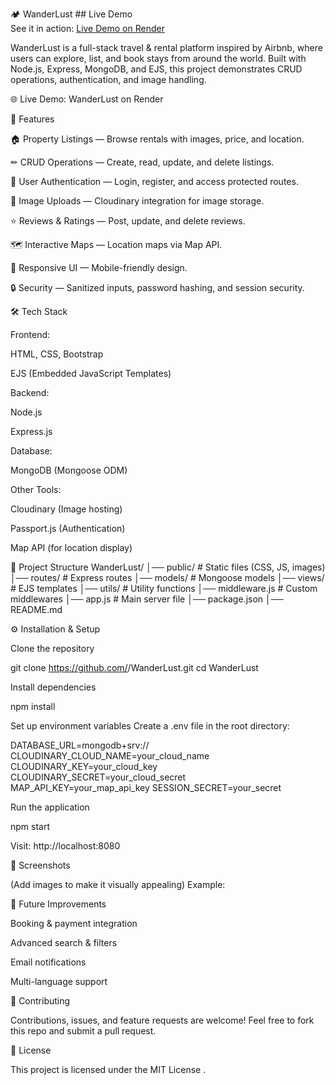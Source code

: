 🏕️ WanderLust   ##  Live Demo  
See it in action: [Live Demo on Render](https://wandurlust-tlqq.onrender.com)


WanderLust is a full-stack travel & rental platform inspired by Airbnb, where users can explore, list, and book stays from around the world.
Built with Node.js, Express, MongoDB, and EJS, this project demonstrates CRUD operations, authentication, and image handling.

🌐 Live Demo: WanderLust on Render

🚀 Features

🏠 Property Listings — Browse rentals with images, price, and location.

✏ CRUD Operations — Create, read, update, and delete listings.

🔑 User Authentication — Login, register, and access protected routes.

📸 Image Uploads — Cloudinary integration for image storage.

⭐ Reviews & Ratings — Post, update, and delete reviews.

🗺 Interactive Maps — Location maps via Map API.

📱 Responsive UI — Mobile-friendly design.

🔒 Security — Sanitized inputs, password hashing, and session security.

🛠 Tech Stack

Frontend:

HTML, CSS, Bootstrap

EJS (Embedded JavaScript Templates)

Backend:

Node.js

Express.js

Database:

MongoDB (Mongoose ODM)

Other Tools:

Cloudinary (Image hosting)

Passport.js (Authentication)

Map API (for location display)

📂 Project Structure
WanderLust/
│── public/         # Static files (CSS, JS, images)
│── routes/         # Express routes
│── models/         # Mongoose models
│── views/          # EJS templates
│── utils/          # Utility functions
│── middleware.js   # Custom middlewares
│── app.js          # Main server file
│── package.json
│── README.md

⚙️ Installation & Setup

Clone the repository

git clone https://github.com/<your-username>/WanderLust.git
cd WanderLust


Install dependencies

npm install


Set up environment variables
Create a .env file in the root directory:

DATABASE_URL=mongodb+srv://<your-db-connection>
CLOUDINARY_CLOUD_NAME=your_cloud_name
CLOUDINARY_KEY=your_cloud_key
CLOUDINARY_SECRET=your_cloud_secret
MAP_API_KEY=your_map_api_key
SESSION_SECRET=your_secret


Run the application

npm start


Visit: http://localhost:8080

📸 Screenshots

(Add images to make it visually appealing)
Example:


📌 Future Improvements

Booking & payment integration

Advanced search & filters

Email notifications

Multi-language support

🤝 Contributing

Contributions, issues, and feature requests are welcome!
Feel free to fork this repo and submit a pull request.

📄 License

This project is licensed under the MIT License
.
